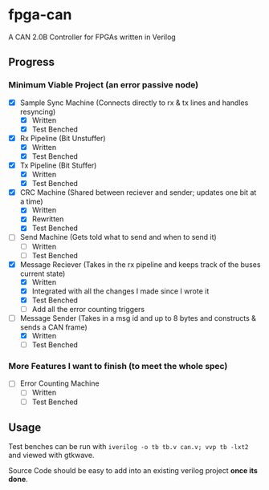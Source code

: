 # fpga-can

A CAN 2.0B Controller for FPGAs written in Verilog

## Progress

### Minimum Viable Project (an error passive node)

* [x] Sample Sync Machine (Connects directly to rx & tx lines and handles resyncing)
  * [x] Written
  * [x] Test Benched
* [x] Rx Pipeline (Bit Unstuffer)
  * [x] Written
  * [x] Test Benched
* [x] Tx Pipeline (Bit Stuffer)
  * [x] Written
  * [x] Test Benched
* [x] CRC Machine (Shared between reciever and sender; updates one bit at a time)
  * [x] Written
  * [x] Rewritten
  * [x] Test Benched
* [  ] Send Machine (Gets told what to send and when to send it)
  * [ ] Written
  * [ ] Test Benched
* [x] Message Reciever (Takes in the rx pipeline and keeps track of the buses current state)
  * [x] Written
  * [x] Integrated with all the changes I made since I wrote it
  * [x] Test Benched
  * [ ] Add all the error counting triggers
* [ ] Message Sender (Takes in a msg id and up to 8 bytes and constructs & sends a CAN frame)
  * [x] Written
  * [ ] Test Benched
  
### More Features I want to finish (to meet the whole spec)

* [ ] Error Counting Machine
  * [ ] Written
  * [ ] Test Benched

## Usage

Test benches can be run with `iverilog -o tb tb.v can.v; vvp tb -lxt2` and viewed with gtkwave.

Source Code should be easy to add into an existing verilog project **once its done**.
